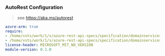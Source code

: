 ### AutoRest Configuration

> see https://aka.ms/autorest

``` yaml
azure-arm: true
require:
- /home/vsts/work/1/s/azure-rest-api-specs/specification/domainservices/resource-manager/readme.md
- /home/vsts/work/1/s/azure-rest-api-specs/specification/domainservices/resource-manager/readme.go.md
license-header: MICROSOFT_MIT_NO_VERSION
module-version: 0.1.0
```